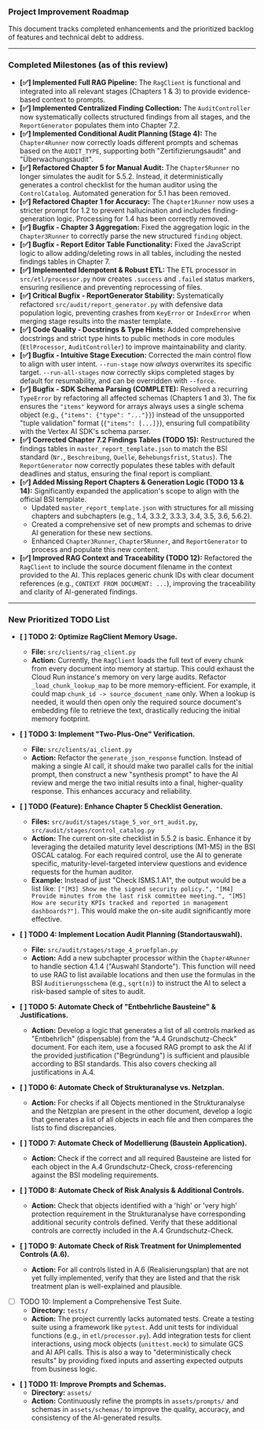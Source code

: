 ### **Project Improvement Roadmap**

This document tracks completed enhancements and the prioritized backlog of features and technical debt to address.

---

### **Completed Milestones (as of this review)**

*   **[✅] Implemented Full RAG Pipeline:** The `RagClient` is functional and integrated into all relevant stages (Chapters 1 & 3) to provide evidence-based context to prompts.
*   **[✅] Implemented Centralized Finding Collection:** The `AuditController` now systematically collects structured findings from all stages, and the `ReportGenerator` populates them into Chapter 7.2.
*   **[✅] Implemented Conditional Audit Planning (Stage 4):** The `Chapter4Runner` now correctly loads different prompts and schemas based on the `AUDIT_TYPE`, supporting both "Zertifizierungsaudit" and "Überwachungsaudit".
*   **[✅] Refactored Chapter 5 for Manual Audit:** The `Chapter5Runner` no longer simulates the audit for 5.5.2. Instead, it deterministically generates a control checklist for the human auditor using the `ControlCatalog`. Automated generation for 5.1 has been removed.
*   **[✅] Refactored Chapter 1 for Accuracy:** The `Chapter1Runner` now uses a stricter prompt for 1.2 to prevent hallucination and includes finding-generation logic. Processing for 1.4 has been correctly removed.
*   **[✅] Bugfix - Chapter 3 Aggregation:** Fixed the aggregation logic in the `Chapter3Runner` to correctly parse the new structured `finding` object.
*   **[✅] Bugfix - Report Editor Table Functionality:** Fixed the JavaScript logic to allow adding/deleting rows in all tables, including the nested findings tables in Chapter 7.
*   **[✅] Implemented Idempotent & Robust ETL:** The ETL processor in `src/etl/processor.py` now creates `.success` and `.failed` status markers, ensuring resilience and preventing reprocessing of files.
*   **[✅] Critical Bugfix - ReportGenerator Stability:** Systematically refactored `src/audit/report_generator.py` with defensive data population logic, preventing crashes from `KeyError` or `IndexError` when merging stage results into the master template.
*   **[✅] Code Quality - Docstrings & Type Hints:** Added comprehensive docstrings and strict type hints to public methods in core modules (`EtlProcessor`, `AuditController`) to improve maintainability and clarity.
*   **[✅] Bugfix - Intuitive Stage Execution:** Corrected the main control flow to align with user intent. `--run-stage` now *always* overwrites its specific target. `--run-all-stages` now correctly skips completed stages by default for resumability, and can be overridden with `--force`.
*   **[✅] Bugfix - SDK Schema Parsing (COMPLETE):** Resolved a recurring `TypeError` by refactoring all affected schemas (Chapters 1 and 3). The fix ensures the `"items"` keyword for arrays always uses a single schema object (e.g., `{"items": {"type": "..."}}`) instead of the unsupported "tuple validation" format (`{"items": [...]}`), ensuring full compatibility with the Vertex AI SDK's schema parser.
*   **[✅] Corrected Chapter 7.2 Findings Tables (TODO 15):** Restructured the findings tables in `master_report_template.json` to match the BSI standard (`Nr.`, `Beschreibung`, `Quelle`, `Behebungsfrist`, `Status`). The `ReportGenerator` now correctly populates these tables with default deadlines and status, ensuring the final report is compliant.
*   **[✅] Added Missing Report Chapters & Generation Logic (TODO 13 & 14):** Significantly expanded the application's scope to align with the official BSI template.
    *   Updated `master_report_template.json` with structures for all missing chapters and subchapters (e.g., 1.4, 3.3.2, 3.3.3, 3.4, 3.5, 3.6, 5.6.2).
    *   Created a comprehensive set of new prompts and schemas to drive AI generation for these new sections.
    *   Enhanced `Chapter3Runner`, `Chapter5Runner`, and `ReportGenerator` to process and populate this new content.
*   **[✅] Improved RAG Context and Traceability (TODO 12):** Refactored the `RagClient` to include the source document filename in the context provided to the AI. This replaces generic chunk IDs with clear document references (e.g., `CONTEXT FROM DOCUMENT: ...`), improving the traceability and clarity of AI-generated findings.

---

### **New Prioritized TODO List**

*   **[ ] TODO 2: Optimize RagClient Memory Usage.**
    *   **File:** `src/clients/rag_client.py`
    *   **Action:** Currently, the `RagClient` loads the full text of every chunk from every document into memory at startup. This could exhaust the Cloud Run instance's memory on very large audits. Refactor `_load_chunk_lookup_map` to be more memory-efficient. For example, it could map `chunk_id -> source_document_name` only. When a lookup is needed, it would then open only the required source document's embedding file to retrieve the text, drastically reducing the initial memory footprint.

*   **[ ] TODO 3: Implement "Two-Plus-One" Verification.**
    *   **File:** `src/clients/ai_client.py`
    *   **Action:** Refactor the `generate_json_response` function. Instead of making a single AI call, it should make two parallel calls for the initial prompt, then construct a new "synthesis prompt" to have the AI review and merge the two initial results into a final, higher-quality response. This enhances accuracy and reliability.

*   **[ ] TODO (Feature): Enhance Chapter 5 Checklist Generation.**
    *   **Files:** `src/audit/stages/stage_5_vor_ort_audit.py`, `src/audit/stages/control_catalog.py`
    *   **Action:** The current on-site checklist in 5.5.2 is basic. Enhance it by leveraging the detailed maturity level descriptions (M1-M5) in the BSI OSCAL catalog. For each required control, use the AI to generate specific, maturity-level-targeted interview questions and evidence requests for the human auditor.
    *   **Example:** Instead of just "Check ISMS.1.A1", the output would be a list like: `["[M3] Show me the signed security policy.", "[M4] Provide minutes from the last risk committee meeting.", "[M5] How are security KPIs tracked and reported in management dashboards?"]`. This would make the on-site audit significantly more effective.

*   **[ ] TODO 4: Implement Location Audit Planning (Standortauswahl).**
    *   **File:** `src/audit/stages/stage_4_pruefplan.py`
    *   **Action:** Add a new subchapter processor within the `Chapter4Runner` to handle section 4.1.4 ("Auswahl Standorte"). This function will need to use RAG to list available locations and then use the formulas in the BSI `Auditierungsschema` (e.g., `sqrt(n)`) to instruct the AI to select a risk-based sample of sites to audit.

*   **[ ] TODO 5: Automate Check of "Entbehrliche Bausteine" & Justifications.**
    *   **Action:** Develop a logic that generates a list of all controls marked as "Entbehrlich" (dispensable) from the "A.4 Grundschutz-Check" document. For each item, use a focused RAG prompt to ask the AI if the provided justification ("Begründung") is sufficient and plausible according to BSI standards. This also covers checking all justifications in A.4.

*   **[ ] TODO 6: Automate Check of Strukturanalyse vs. Netzplan.**
    *   **Action:** For checks if all Objects mentioned in the Strukturanalyse and the Netzplan are present in the other document, develop a logic that generates a list of all objects in each file and then compares the lists to find discrepancies.

*   **[ ] TODO 7: Automate Check of Modellierung (Baustein Application).**
    *   **Action:** Check if the correct and all required Bausteine are listed for each object in the A.4 Grundschutz-Check, cross-referencing against the BSI modeling requirements.

*   **[ ] TODO 8: Automate Check of Risk Analysis & Additional Controls.**
    *   **Action:** Check that objects identified with a 'high' or 'very high' protection requirement in the Strukturanalyse have corresponding additional security controls defined. Verify that these additional controls are correctly included in the A.4 Grundschutz-Check.

*   **[ ] TODO 9: Automate Check of Risk Treatment for Unimplemented Controls (A.6).**
    *   **Action:** For all controls listed in A.6 (Realisierungsplan) that are not yet fully implemented, verify that they are listed and that the risk treatment plan is well-explained and plausible.

*   [ ] TODO 10: Implement a Comprehensive Test Suite.
    *   **Directory:** `tests/`
    *   **Action:** The project currently lacks automated tests. Create a testing suite using a framework like `pytest`. Add unit tests for individual functions (e.g., in `etl/processor.py`). Add integration tests for client interactions, using mock objects (`unittest.mock`) to simulate GCS and AI API calls. This is also a way to "deterministically check results" by providing fixed inputs and asserting expected outputs from business logic.

*   **[ ] TODO 11: Improve Prompts and Schemas.**
    *   **Directory:** `assets/`
    *   **Action:** Continuously refine the prompts in `assets/prompts/` and schemas in `assets/schemas/` to improve the quality, accuracy, and consistency of the AI-generated results.
